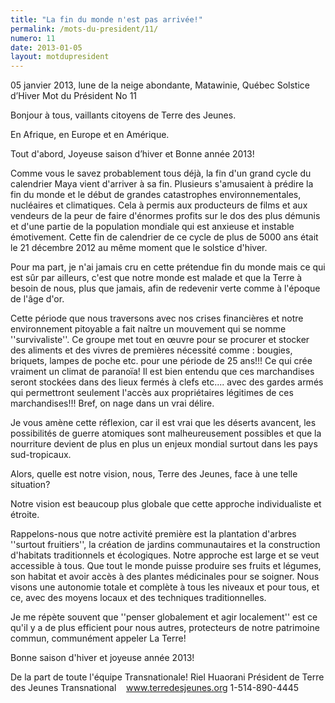 ```yaml
---
title: "La fin du monde n'est pas arrivée!"
permalink: /mots-du-president/11/
numero: 11
date: 2013-01-05
layout: motdupresident
---
```

05 janvier 2013, lune de la neige abondante, Matawinie, Québec
Solstice d’Hiver
Mot du Président No 11

Bonjour à tous, vaillants citoyens de Terre des Jeunes.

En Afrique, en Europe et en Amérique.

Tout d'abord, Joyeuse saison d’hiver et Bonne année 2013!

Comme vous le savez probablement tous déjà, la fin d'un grand cycle du calendrier Maya vient d'arriver à sa fin. Plusieurs s'amusaient à prédire la fin du monde et le début de grandes catastrophes environnementales, nucléaires et climatiques. Cela à permis aux producteurs de films et aux vendeurs de la peur de faire d'énormes profits sur le dos des plus démunis et d'une partie de la population mondiale qui est anxieuse et instable émotivement. Cette fin de calendrier de ce cycle de plus de 5000 ans était le 21 décembre 2012 au même moment que le solstice d'hiver.

Pour ma part, je n'ai jamais cru en cette prétendue fin du monde mais ce qui est sûr par ailleurs, c'est que notre monde est malade et que la Terre à besoin de nous, plus que jamais, afin de redevenir verte comme à l'époque de l'âge d'or.

Cette période que nous traversons avec nos crises financières et notre environnement pitoyable a fait naître un mouvement qui se nomme ''survivaliste''. Ce groupe met tout en œuvre pour se procurer et stocker des aliments et des vivres de premières nécessité comme : bougies, briquets, lampes de poche etc. pour une période de 25 ans!!! Ce qui crée vraiment un climat de paranoïa! Il est bien entendu que ces marchandises seront stockées dans des lieux fermés à clefs etc.... avec des gardes armés qui permettront seulement l'accès aux propriétaires légitimes de ces marchandises!!! Bref, on nage dans un vrai délire.

Je vous amène cette réflexion, car il est vrai que les déserts avancent, les possibilités de guerre atomiques sont malheureusement possibles et que la nourriture devient de plus en plus un enjeux mondial surtout dans les pays sud-tropicaux.

Alors, quelle est notre vision, nous, Terre des Jeunes, face à une telle situation?

Notre vision est beaucoup plus globale que cette approche individualiste et étroite.

Rappelons-nous que notre activité première est la plantation d'arbres ''surtout fruitiers'', la création de jardins communautaires et la construction d'habitats traditionnels et écologiques. Notre approche est large et se veut accessible à tous. Que tout le monde puisse produire ses fruits et légumes, son habitat et avoir accès à des plantes médicinales pour se soigner. Nous visons une autonomie totale et complète à tous les niveaux et pour tous, et ce, avec des moyens locaux et des techniques traditionnelles.

Je me répète souvent que ''penser globalement et agir localement'' est ce qu'il y a de plus efficient pour nous autres, protecteurs de notre patrimoine commun, communément appeler La Terre!

Bonne saison d'hiver et joyeuse année 2013!

De la part de toute l'équipe Transnationale!
Riel Huaorani
Président de Terre des Jeunes Transnational    www.terredesjeunes.org
1-514-890-4445
